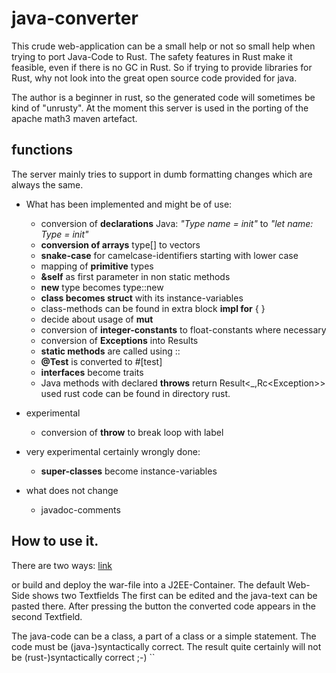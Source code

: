 # java-converter

This crude web-application can be a small help or not so small help when trying to port Java-Code to Rust.
The safety features in Rust make it feasible, even if there is no GC in Rust. So if trying to provide libraries for Rust, why
not look into the great open source code provided for java.

The author is a beginner in rust, so the generated code will sometimes be kind of "unrusty".
At the moment this server is used in the porting of the apache math3 maven artefact.

## functions

The server mainly tries to support in dumb formatting changes which are always the same.

* What has been implemented and might be of use:

    * conversion of **declarations** Java: _"Type name = init"_ to _"let name: Type = init"_
    * **conversion of arrays** type[] to vectors
    * **snake-case** for camelcase-identifiers starting with lower case
    * mapping of **primitive** types
    * **&amp;self** as first parameter in non static methods
    * **new** type becomes type::new
    * **class becomes struct** with its instance-variables
    * class-methods can be found in extra block **impl for** <class-name> { }
    * decide about usage of **mut**
    * conversion of **integer-constants** to float-constants where necessary
    * conversion of **Exceptions** into Results
    * **static methods** are called using ::
    * **@Test** is converted to #[test]
    * **interfaces** become traits
    * Java methods with declared **throws** return Result&lt;_,Rc&lt;Exception&gt;&gt; used
      rust code can be found in directory rust.

* experimental
    * conversion of **throw** to break loop with label

* very experimental certainly wrongly done:
    * **super-classes** become instance-variables

* what does not change
    * javadoc-comments


## How to use it.

There are two ways:
<a href=http://46.182.19.221:8080/java-converter/index.jsp>link</a>

or build and deploy the war-file into a J2EE-Container. The default Web-Side shows two Textfields
The first can be edited and the java-text can be pasted there. After pressing the button
the converted code appears in the second Textfield.

The java-code can be a class, a part of a class or a simple statement.
The code must be (java-)syntactically correct. The result quite certainly will not
 be (rust-)syntactically correct ;-)
``